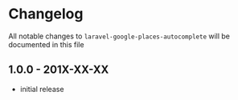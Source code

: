 # Changelog

All notable changes to `laravel-google-places-autocomplete` will be documented in this file

## 1.0.0 - 201X-XX-XX

- initial release
